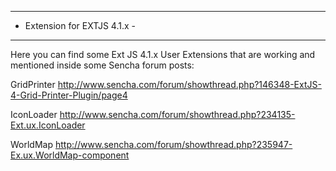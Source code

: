 -----------------------------
- Extension for EXTJS 4.1.x -
-----------------------------

Here you can find some Ext JS 4.1.x User Extensions that are working
and mentioned inside some Sencha forum posts:
 
GridPrinter
http://www.sencha.com/forum/showthread.php?146348-ExtJS-4-Grid-Printer-Plugin/page4

IconLoader
http://www.sencha.com/forum/showthread.php?234135-Ext.ux.IconLoader

WorldMap
http://www.sencha.com/forum/showthread.php?235947-Ex.ux.WorldMap-component